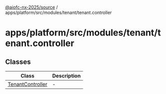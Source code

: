 [@aiofc-nx-2025/source](../../../../../../index.md) / apps/platform/src/modules/tenant/tenant.controller

# apps/platform/src/modules/tenant/tenant.controller

## Classes

| Class | Description |
| ------ | ------ |
| [TenantController](classes/TenantController.md) | - |
